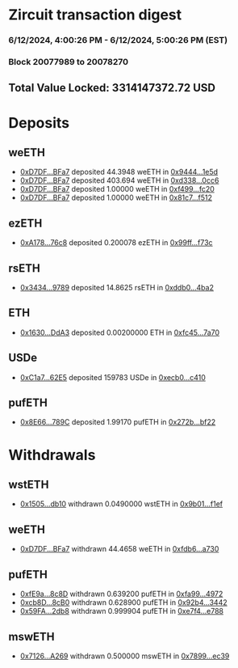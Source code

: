 # Zircuit transaction digest
### 6/12/2024, 4:00:26 PM - 6/12/2024, 5:00:26 PM (EST)
### Block 20077989 to 20078270

## Total Value Locked: 3314147372.72 USD

# Deposits
## weETH
- [0xD7DF...BFa7](https://etherscan.io/address/0xD7DF7E085214743530afF339aFC420c7c720BFa7) deposited 44.3948 weETH in [0x9444...1e5d](https://etherscan.io/tx/0xD7DF7E085214743530afF339aFC420c7c720BFa7)
- [0xD7DF...BFa7](https://etherscan.io/address/0xD7DF7E085214743530afF339aFC420c7c720BFa7) deposited 403.694 weETH in [0xd338...0cc6](https://etherscan.io/tx/0xD7DF7E085214743530afF339aFC420c7c720BFa7)
- [0xD7DF...BFa7](https://etherscan.io/address/0xD7DF7E085214743530afF339aFC420c7c720BFa7) deposited 1.00000 weETH in [0xf499...fc20](https://etherscan.io/tx/0xD7DF7E085214743530afF339aFC420c7c720BFa7)
- [0xD7DF...BFa7](https://etherscan.io/address/0xD7DF7E085214743530afF339aFC420c7c720BFa7) deposited 1.00000 weETH in [0x81c7...f512](https://etherscan.io/tx/0xD7DF7E085214743530afF339aFC420c7c720BFa7)
## ezETH
- [0xA178...76c8](https://etherscan.io/address/0xA178c15dd95553da5b79c1BA0bDE1659Fa2e76c8) deposited 0.200078 ezETH in [0x99ff...f73c](https://etherscan.io/tx/0xA178c15dd95553da5b79c1BA0bDE1659Fa2e76c8)
## rsETH
- [0x3434...9789](https://etherscan.io/address/0x34349c5569e7B846c3558961552D2202760A9789) deposited 14.8625 rsETH in [0xddb0...4ba2](https://etherscan.io/tx/0x34349c5569e7B846c3558961552D2202760A9789)
## ETH
- [0x1630...DdA3](https://etherscan.io/address/0x16305d3cf9eaae3fb17ed57601A527ce8A9aDdA3) deposited 0.00200000 ETH in [0xfc45...7a70](https://etherscan.io/tx/0x16305d3cf9eaae3fb17ed57601A527ce8A9aDdA3)
## USDe
- [0xC1a7...62E5](https://etherscan.io/address/0xC1a732fbfa4cca69705d6cCc70F92B82FcC062E5) deposited 159783 USDe in [0xecb0...c410](https://etherscan.io/tx/0xC1a732fbfa4cca69705d6cCc70F92B82FcC062E5)
## pufETH
- [0x8E66...789C](https://etherscan.io/address/0x8E66b08BaEf961905ab1F770a0472FC9ae5F789C) deposited 1.99170 pufETH in [0x272b...bf22](https://etherscan.io/tx/0x8E66b08BaEf961905ab1F770a0472FC9ae5F789C)
# Withdrawals
## wstETH
- [0x1505...db10](https://etherscan.io/address/0x1505b70834C778326F92d8F1C7Bfe9cD7333db10) withdrawn 0.0490000 wstETH in [0x9b01...f1ef](https://etherscan.io/tx/0x1505b70834C778326F92d8F1C7Bfe9cD7333db10)
## weETH
- [0xD7DF...BFa7](https://etherscan.io/address/0xD7DF7E085214743530afF339aFC420c7c720BFa7) withdrawn 44.4658 weETH in [0xfdb6...a730](https://etherscan.io/tx/0xD7DF7E085214743530afF339aFC420c7c720BFa7)
## pufETH
- [0xfE9a...8c8D](https://etherscan.io/address/0xfE9aEEb34598EEBb9af81E5B236b325650328c8D) withdrawn 0.639200 pufETH in [0xfa99...4972](https://etherscan.io/tx/0xfE9aEEb34598EEBb9af81E5B236b325650328c8D)
- [0xcb8D...8cB0](https://etherscan.io/address/0xcb8D20Bfb1Cf814C5c9801ee3D970d2313698cB0) withdrawn 0.628900 pufETH in [0x92b4...3442](https://etherscan.io/tx/0xcb8D20Bfb1Cf814C5c9801ee3D970d2313698cB0)
- [0x59FA...2db8](https://etherscan.io/address/0x59FA8Be1A79745BFf7B41Be9Bf24BdA392352db8) withdrawn 0.999904 pufETH in [0xe7f4...e788](https://etherscan.io/tx/0x59FA8Be1A79745BFf7B41Be9Bf24BdA392352db8)
## mswETH
- [0x7126...A269](https://etherscan.io/address/0x712682BDD5f712CBbd41A114E9617c45E906A269) withdrawn 0.500000 mswETH in [0x7899...ec39](https://etherscan.io/tx/0x712682BDD5f712CBbd41A114E9617c45E906A269)
